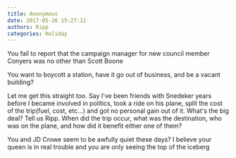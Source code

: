```yaml
---
title: Anonymous
date: 2017-05-26 15:27:11
authors: Ripp
categories: Holiday
---
```


 You fail to report that the campaign manager for new council member Conyers was no other than Scott Boone

You want to boycott a station, have it go out of business, and be a vacant building?

Let me get this straight too. Say I've been friends with Snedeker years before I became involved in politics, took a ride on his plane, split the cost of the trip(fuel, cost, etc...) and got no personal gain out of it. What's the big deal?
Tell us Ripp. When did the trip occur, what was the destination, who was on the plane, and how did it benefit either one of them?

You and JD Crowe seem to be awfully quiet these days?
I believe your queen is in real trouble and you are only seeing the top of the iceberg